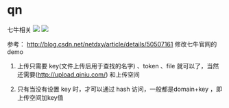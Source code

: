 # qn
七牛相关
![](https://img.shields.io/badge/%E4%B8%83%E7%89%9B%E4%BA%91%E5%AD%98%E5%82%A8-me%20%20%7C%20Api-brightgreen.svg)
![](https://img.shields.io/badge/qn-me%20%20%7C%20Api-orange.svg)

参考：
http://blog.csdn.net/netdxy/article/details/50507161
修改七牛官网的demo



1. 上传只需要 key(文件上传后用于查找的名字) 、token 、file 就可以了，当然还需要(http://upload.qiniu.com/) 和上传空间

2. 只有当没有设置 key  时，才可以通过  hash 访问，一般都是domain+key ，即上传空间加key值

